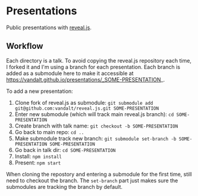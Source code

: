 # Presentations

Public presentations with [reveal.js](https://revealjs.com/).

## Workflow

Each directory is a talk. To avoid copying the reveal.js repository each time, I
forked it and I'm using a branch for each presentation. Each branch is added as
a submodule here to make it accessible at https://vandalt.github.io/presentations/_SOME-PRESENTATION_.

To add a new presentation:

1. Clone fork of reveal.js as submodule: `git submodule add git@github.com:vandalt/reveal.js.git SOME-PRESENTATION`
2. Enter new submodule (which will track main reveal.js branch): `cd SOME-PRESENTATION`
3. Create branch with talk name: `git checkout -b SOME-PRESENTATION`
4. Go back to main repo: `cd ..`
5. Make submodule track new branch: `git submodule set-branch -b SOME-PRESENTATION SOME-PRESENTATION`
6. Go back in talk dir: `cd SOME-PRESENTATION`
7. Install: `npm install`
8. Present: `npm start`

When cloning the repostory and entering a submodule for the first time, still
need to checkout the branch. The `set-branch` part just makes sure the
submodules are tracking the branch by default.
